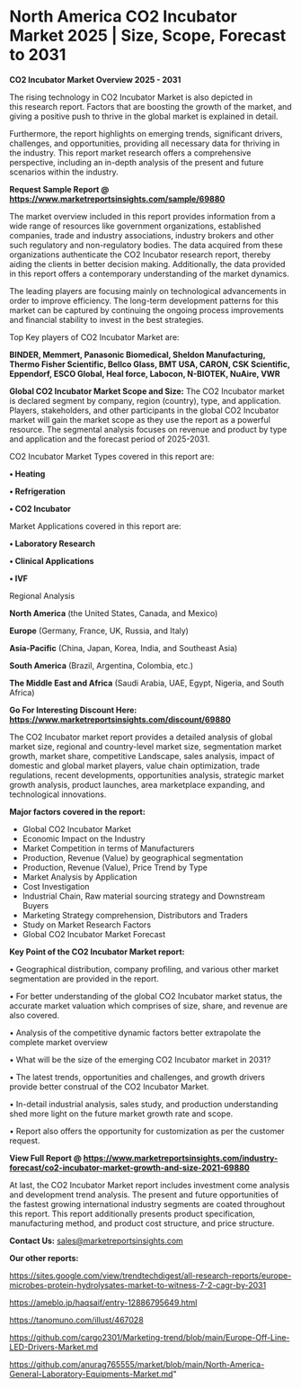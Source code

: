  # North America CO2 Incubator Market 2025 | Size, Scope, Forecast to 2031

<Strong> CO2 Incubator Market Overview 2025 - 2031</strong>

The rising technology in CO2 Incubator Market is also depicted in this research report. Factors that are boosting the growth of the market, and giving a positive push to thrive in the global market is explained in detail.

Furthermore, the report highlights on emerging trends, significant drivers, challenges, and opportunities, providing all necessary data for thriving in the industry. This report market research offers a comprehensive perspective, including an in-depth analysis of the present and future scenarios within the industry.

<strong>Request Sample Report @ <a href=https://www.marketreportsinsights.com/sample/69880>https://www.marketreportsinsights.com/sample/69880</a></strong>

The market overview included in this report provides information from a wide range of resources like government organizations, established companies, trade and industry associations, industry brokers and other such regulatory and non-regulatory bodies. The data acquired from these organizations authenticate the CO2 Incubator research report, thereby aiding the clients in better decision making. Additionally, the data provided in this report offers a contemporary understanding of the market dynamics.

The leading players are focusing mainly on technological advancements in order to improve efficiency. The long-term development patterns for this market can be captured by continuing the ongoing process improvements and financial stability to invest in the best strategies.

Top Key players of CO2 Incubator Market are:

<strong>BINDER, Memmert, Panasonic Biomedical, Sheldon Manufacturing, Thermo Fisher Scientific, Bellco Glass, BMT USA, CARON, CSK Scientific, Eppendorf, ESCO Global, Heal force, Labocon, N-BIOTEK, NuAire, VWR</strong>

<strong><b>Global CO2 Incubator Market Scope and Size:</b></strong>
The CO2 Incubator market is declared segment by company, region (country), type, and application. Players, stakeholders, and other participants in the global CO2 Incubator market will gain the market scope as they use the report as a powerful resource. The segmental analysis focuses on revenue and product by type and application and the forecast period of 2025-2031.

CO2 Incubator Market Types covered in this report are:

<strong>• Heating

• Refrigeration

• CO2 Incubator</strong>

Market Applications covered in this report are:

<strong>• Laboratory Research

• Clinical Applications

• IVF</strong> 

Regional Analysis

<strong>North America</strong> (the United States, Canada, and Mexico)

<strong>Europe</strong> (Germany, France, UK, Russia, and Italy)

<strong>Asia-Pacific</strong> (China, Japan, Korea, India, and Southeast Asia)

<strong>South America</strong> (Brazil, Argentina, Colombia, etc.)

<strong>The Middle East and Africa</strong> (Saudi Arabia, UAE, Egypt, Nigeria, and South Africa)

<strong>Go For Interesting Discount Here: <a href=https://www.marketreportsinsights.com/discount/69880>https://www.marketreportsinsights.com/discount/69880</a></strong>

The CO2 Incubator market report provides a detailed analysis of global market size, regional and country-level market size, segmentation market growth, market share, competitive Landscape, sales analysis, impact of domestic and global market players, value chain optimization, trade regulations, recent developments, opportunities analysis, strategic market growth analysis, product launches, area marketplace expanding, and technological innovations.

<strong><b>Major factors covered in the report:</b></strong>
<ul>
  <li>Global CO2 Incubator Market </li>
  <li>Economic Impact on the Industry</li>
  <li>Market Competition in terms of Manufacturers</li>
  <li>Production, Revenue (Value) by geographical segmentation</li>
  <li>Production, Revenue (Value), Price Trend by Type</li>
  <li>Market Analysis by Application</li>
  <li>Cost Investigation</li>
  <li>Industrial Chain, Raw material sourcing strategy and Downstream Buyers</li>
  <li>Marketing Strategy comprehension, Distributors and Traders</li>
  <li>Study on Market Research Factors</li>
  <li>Global CO2 Incubator Market Forecast</li>
</ul>

<strong><b>Key Point of the CO2 Incubator Market report:</b></strong>

• Geographical distribution, company profiling, and various other market segmentation are provided in the report.

• For better understanding of the global CO2 Incubator market status, the accurate market valuation which comprises of size, share, and revenue are also covered.

• Analysis of the competitive dynamic factors better extrapolate the complete market overview

• What will be the size of the emerging CO2 Incubator market in 2031?

• The latest trends, opportunities and challenges, and growth drivers provide better construal of the CO2 Incubator Market.

• In-detail industrial analysis, sales study, and production understanding shed more light on the future market growth rate and scope.

• Report also offers the opportunity for customization as per the customer request.

<strong><b>View Full Report @ <a href=https://www.marketreportsinsights.com/industry-forecast/co2-incubator-market-growth-and-size-2021-69880>https://www.marketreportsinsights.com/industry-forecast/co2-incubator-market-growth-and-size-2021-69880</a></b></strong>


At last, the CO2 Incubator Market report includes investment come analysis and development trend analysis. The present and future opportunities of the fastest growing international industry segments are coated throughout this report. This report additionally presents product specification, manufacturing method, and product cost structure, and price structure.

<strong>Contact Us:</strong>
sales@marketreportsinsights.com

<strong>Our other reports:</strong>

<a href=https://sites.google.com/view/trendtechdigest/all-research-reports/europe-microbes-protein-hydrolysates-market-to-witness-7-2-cagr-by-2031>https://sites.google.com/view/trendtechdigest/all-research-reports/europe-microbes-protein-hydrolysates-market-to-witness-7-2-cagr-by-2031</a>

<a href=https://ameblo.jp/haqsaif/entry-12886795649.html>https://ameblo.jp/haqsaif/entry-12886795649.html</a>

<a href=https://tanomuno.com/illust/467028>https://tanomuno.com/illust/467028</a>

<a href=https://github.com/cargo2301/Marketing-trend/blob/main/Europe-Off-Line-LED-Drivers-Market.md>https://github.com/cargo2301/Marketing-trend/blob/main/Europe-Off-Line-LED-Drivers-Market.md</a>

<a href=https://github.com/anurag765555/market/blob/main/North-America-General-Laboratory-Equipments-Market.md>https://github.com/anurag765555/market/blob/main/North-America-General-Laboratory-Equipments-Market.md</a>"

